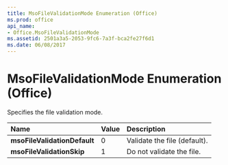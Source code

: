 ```yaml
---
title: MsoFileValidationMode Enumeration (Office)
ms.prod: office
api_name:
- Office.MsoFileValidationMode
ms.assetid: 2501a3a5-2053-9fc6-7a3f-bca2fe27f6d1
ms.date: 06/08/2017
---
```



# MsoFileValidationMode Enumeration (Office)

Specifies the file validation mode.



|Name|Value|Description|
|:-----|:-----|:-----|
|**msoFileValidationDefault**|0|Validate the file (default).|
|**msoFileValidationSkip**|1|Do not validate the file.|

